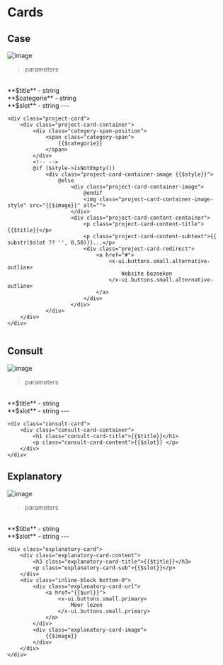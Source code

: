 # Cards

## Case
![image](./../../_media/examples/cards/project-card.png)
> parameters
<br>
**$title** - string
<br>
**$categorie** - string
<br>
**$slot** - string
---

```.blade
<div class="project-card">
    <div class="project-card-container">
        <div class="category-span-position">
            <span class="category-span">
                {{$categorie}}
            </span>
        </div>
        <!-- -->
        @if ($style->isNotEmpty())
            <div class="project-card-container-image {{$style}}">
                @else
                    <div class="project-card-container-image">
                        @endif
                        <img class="project-card-container-image-style" src="{{$image}}" alt="">
                    </div>
                    <div class="project-card-content-container">
                        <p class="project-card-content-title">{{$title}}</p>
                        <p class="project-card-content-subtext">{{ substr($slot ?? '', 0,50)}}...</p>
                        <div class="project-card-redirect">
                            <a href="#">
                                <x-ui.buttons.small.alternative-outline>
                                    Website bezoeken
                                </x-ui.buttons.small.alternative-outline>
                            </a>
                        </div>
                    </div>
            </div>
    </div>
</div>


```
<!--
## Service
> parameters
<br>
**$title** - string
<br>
**$price** - integer
<br>
**$slot** - string
---


```.html
<div class="max-w-sm rounded shadow-lg">
    <div class="px-6 py-4">
        <p class="flex pt-2 pb-4 text-medium text-xl justify-center">{{$title}}</p>
        <div class="flex flex-row space-x-1 justify-center items-end pb-4">
            <div class="font-bold text-4xl ">€{{$price}}</div>
            <div class="text-gray-600 text-md">/maand</div>
        </div>
        {{$slot}}
    </div>

    <div class="px-6 pt-4 pb-4">
        <div class="flex flex-row gap-4 pb-4 align-super">
            <i class="fa-solid text-primary text-xl fa-check"></i>
            <p class="text-gray-800 text-base align-middle">
                Feature #1
            </p>
        </div>
    </div>
    <div class="flex justify-center pb-8 px-6">
        <x-ui.buttons.medium.primary class="w-full h-3 text-4xl text-white text-bold">
            Select
        </x-ui.buttons.medium.primary>
    </div>
</div>
``` -->

## Consult
![image](./../../_media/examples/cards/consult.png)
> parameters
<br>
**$title** - string
<br>
**$slot** - string
---

```.blade
<div class="consult-card">
    <div class="consult-card-container">
        <h1 class="consult-card-title">{{$title}}</h1>
        <p class="consult-card-content">{{$slot}} </p>
    </div>
</div>
```


## Explanatory
![image](./../../_media/examples/cards/explanatory.png)
> parameters
<br>
**$title** - string
<br>
**$slot** - string
---

```.blade
<div class="explanatory-card">
    <div class="explanatory-card-content">
        <h3 class="explanatory-card-title">{{$title}}</h3>
        <p class="explanatory-card-sub">{{$slot}}</p>
    </div>
    <div class="inline-block bottom-0">
        <div class="explanatory-card-url">
            <a href="{{$url}}">
                <x-ui.buttons.small.primary>
                    Meer lezen
                </x-ui.buttons.small.primary>
            </a>
        </div>
        <div class="explanatory-card-image">
            {{$image}}
        </div>
    </div>
</div>

```

